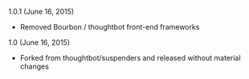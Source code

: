1.0.1 (June 16, 2015)
* Removed Bourbon / thoughtbot front-end frameworks

1.0 (June 16, 2015)
* Forked from thoughtbot/suspenders and released without material changes
